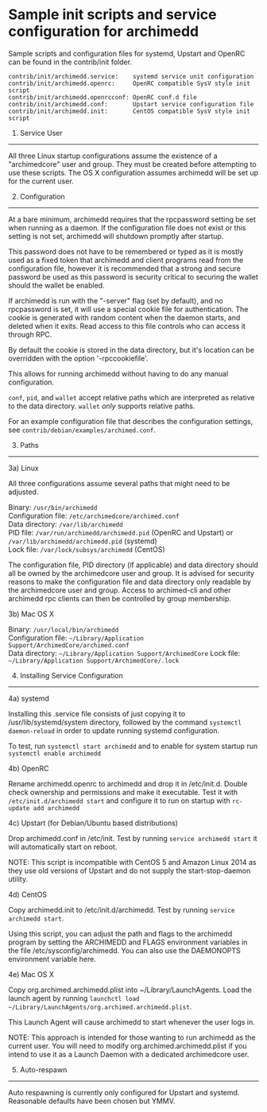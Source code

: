Sample init scripts and service configuration for archimedd
==========================================================

Sample scripts and configuration files for systemd, Upstart and OpenRC
can be found in the contrib/init folder.

    contrib/init/archimedd.service:    systemd service unit configuration
    contrib/init/archimedd.openrc:     OpenRC compatible SysV style init script
    contrib/init/archimedd.openrcconf: OpenRC conf.d file
    contrib/init/archimedd.conf:       Upstart service configuration file
    contrib/init/archimedd.init:       CentOS compatible SysV style init script

1. Service User
---------------------------------

All three Linux startup configurations assume the existence of a "archimedcore" user
and group.  They must be created before attempting to use these scripts.
The OS X configuration assumes archimedd will be set up for the current user.

2. Configuration
---------------------------------

At a bare minimum, archimedd requires that the rpcpassword setting be set
when running as a daemon.  If the configuration file does not exist or this
setting is not set, archimedd will shutdown promptly after startup.

This password does not have to be remembered or typed as it is mostly used
as a fixed token that archimedd and client programs read from the configuration
file, however it is recommended that a strong and secure password be used
as this password is security critical to securing the wallet should the
wallet be enabled.

If archimedd is run with the "-server" flag (set by default), and no rpcpassword is set,
it will use a special cookie file for authentication. The cookie is generated with random
content when the daemon starts, and deleted when it exits. Read access to this file
controls who can access it through RPC.

By default the cookie is stored in the data directory, but it's location can be overridden
with the option '-rpccookiefile'.

This allows for running archimedd without having to do any manual configuration.

`conf`, `pid`, and `wallet` accept relative paths which are interpreted as
relative to the data directory. `wallet` *only* supports relative paths.

For an example configuration file that describes the configuration settings,
see `contrib/debian/examples/archimed.conf`.

3. Paths
---------------------------------

3a) Linux

All three configurations assume several paths that might need to be adjusted.

Binary:              `/usr/bin/archimedd`  
Configuration file:  `/etc/archimedcore/archimed.conf`  
Data directory:      `/var/lib/archimedd`  
PID file:            `/var/run/archimedd/archimedd.pid` (OpenRC and Upstart) or `/var/lib/archimedd/archimedd.pid` (systemd)  
Lock file:           `/var/lock/subsys/archimedd` (CentOS)  

The configuration file, PID directory (if applicable) and data directory
should all be owned by the archimedcore user and group.  It is advised for security
reasons to make the configuration file and data directory only readable by the
archimedcore user and group.  Access to archimed-cli and other archimedd rpc clients
can then be controlled by group membership.

3b) Mac OS X

Binary:              `/usr/local/bin/archimedd`  
Configuration file:  `~/Library/Application Support/ArchimedCore/archimed.conf`  
Data directory:      `~/Library/Application Support/ArchimedCore`
Lock file:           `~/Library/Application Support/ArchimedCore/.lock`

4. Installing Service Configuration
-----------------------------------

4a) systemd

Installing this .service file consists of just copying it to
/usr/lib/systemd/system directory, followed by the command
`systemctl daemon-reload` in order to update running systemd configuration.

To test, run `systemctl start archimedd` and to enable for system startup run
`systemctl enable archimedd`

4b) OpenRC

Rename archimedd.openrc to archimedd and drop it in /etc/init.d.  Double
check ownership and permissions and make it executable.  Test it with
`/etc/init.d/archimedd start` and configure it to run on startup with
`rc-update add archimedd`

4c) Upstart (for Debian/Ubuntu based distributions)

Drop archimedd.conf in /etc/init.  Test by running `service archimedd start`
it will automatically start on reboot.

NOTE: This script is incompatible with CentOS 5 and Amazon Linux 2014 as they
use old versions of Upstart and do not supply the start-stop-daemon utility.

4d) CentOS

Copy archimedd.init to /etc/init.d/archimedd. Test by running `service archimedd start`.

Using this script, you can adjust the path and flags to the archimedd program by
setting the ARCHIMEDD and FLAGS environment variables in the file
/etc/sysconfig/archimedd. You can also use the DAEMONOPTS environment variable here.

4e) Mac OS X

Copy org.archimed.archimedd.plist into ~/Library/LaunchAgents. Load the launch agent by
running `launchctl load ~/Library/LaunchAgents/org.archimed.archimedd.plist`.

This Launch Agent will cause archimedd to start whenever the user logs in.

NOTE: This approach is intended for those wanting to run archimedd as the current user.
You will need to modify org.archimed.archimedd.plist if you intend to use it as a
Launch Daemon with a dedicated archimedcore user.

5. Auto-respawn
-----------------------------------

Auto respawning is currently only configured for Upstart and systemd.
Reasonable defaults have been chosen but YMMV.
